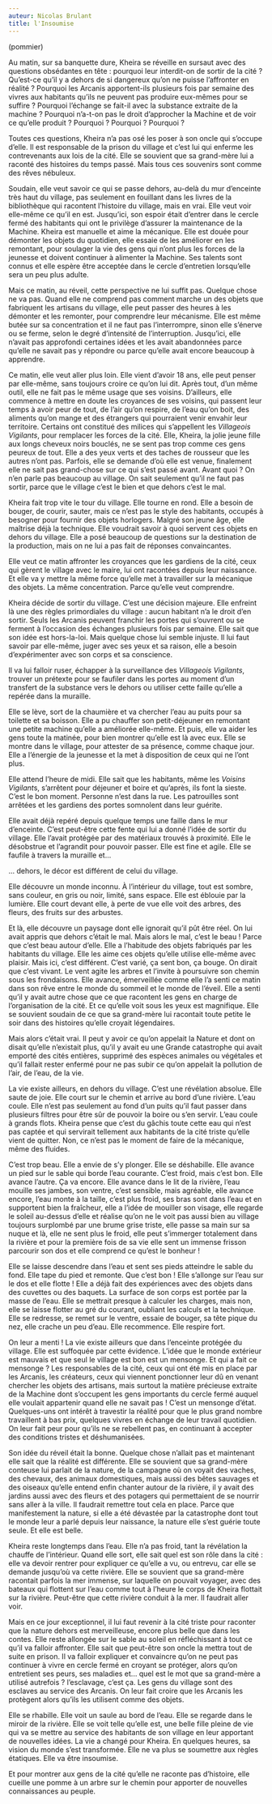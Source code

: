 ```yaml
---
auteur: Nicolas Brulant
title: l'Insoumise
---
```

(pommier)

Au matin, sur sa banquette dure, Kheira se réveille en sursaut avec des questions obsédantes en tête : pourquoi leur interdit-on de sortir de la cité ? Qu’est-ce qu’il y a dehors de si dangereux qu’on ne puisse l’affronter en réalité ? Pourquoi les Arcanis apportent-ils plusieurs fois par semaine des vivres aux habitants qu’ils ne peuvent pas produire eux-mêmes pour se suffire ? Pourquoi l’échange se fait-il avec la substance extraite de la machine ? Pourquoi n’a-t-on pas le droit d’approcher la Machine et de voir ce qu’elle produit ? Pourquoi ? Pourquoi ? Pourquoi ?

Toutes ces questions, Kheira n’a pas osé les poser à son oncle qui s’occupe d’elle. Il est responsable de la prison du village et c’est lui qui enferme les contrevenants aux lois de la cité. Elle se souvient que sa grand-mère lui a raconté des histoires du temps passé. Mais tous ces souvenirs sont comme des rêves nébuleux.

Soudain, elle veut savoir ce qui se passe dehors, au-delà du mur d’enceinte très haut du village, pas seulement en fouillant dans les livres de la bibliothèque qui racontent l’histoire du village, mais en vrai. Elle veut voir elle-même ce qu’il en est. Jusqu’ici, son espoir était d’entrer dans le cercle fermé des habitants qui ont le privilège d’assurer la maintenance de la Machine. Kheira est manuelle et aime la mécanique. Elle est douée pour démonter les objets du quotidien, elle essaie de les améliorer en les remontant, pour soulager la vie des gens qui n’ont plus les forces de la jeunesse et doivent continuer à alimenter la Machine. Ses talents sont connus et elle espère être acceptée dans le cercle d’entretien lorsqu’elle sera un peu plus adulte.

Mais ce matin, au réveil, cette perspective ne lui suffit pas. Quelque chose ne va pas. Quand elle ne comprend pas comment marche un des objets que fabriquent les artisans du village, elle peut passer des heures à les démonter et les remonter, pour comprendre leur mécanisme. Elle est même butée sur sa concentration et il ne faut pas l’interrompre, sinon elle s’énerve ou se ferme, selon le degré d’intensité de l’interruption. Jusqu’ici, elle n’avait pas approfondi certaines idées et les avait abandonnées parce qu’elle ne savait pas y répondre ou parce qu’elle avait encore beaucoup à apprendre.

Ce matin, elle veut aller plus loin. Elle vient d’avoir 18 ans, elle peut penser par elle-même, sans toujours croire ce qu’on lui dit. Après tout, d’un même outil, elle ne fait pas le même usage que ses voisins. D’ailleurs, elle commence à mettre en doute les croyances de ses voisins, qui passent leur temps à avoir peur de tout, de l’air qu’on respire, de l’eau qu’on boit, des aliments qu’on mange et des étrangers qui pourraient venir envahir leur territoire. Certains ont constitué des milices qui s’appellent les *Villageois Vigilants*, pour remplacer les forces de la cité. Elle, Kheira, la jolie jeune fille aux longs cheveux noirs bouclés, ne se sent pas trop comme ces gens peureux de tout. Elle a des yeux verts et des taches de rousseur que les autres n’ont pas. Parfois, elle se demande d’où elle est venue, finalement elle ne sait pas grand-chose sur ce qui s’est passé avant. Avant quoi ? On n’en parle pas beaucoup au village. On sait seulement qu’il ne faut pas sortir, parce que le village c’est le bien et que dehors c’est le mal.

Kheira fait trop vite le tour du village. Elle tourne en rond. Elle a besoin de bouger, de courir, sauter, mais ce n’est pas le style des habitants, occupés à besogner pour fournir des objets horlogers. Malgré son jeune âge, elle maîtrise déjà la technique. Elle voudrait savoir à quoi servent ces objets en dehors du village. Elle a posé beaucoup de questions sur la destination de la production, mais on ne lui a pas fait de réponses convaincantes.

Elle veut ce matin affronter les croyances que les gardiens de la cité, ceux qui gèrent le village avec le maire, lui ont racontées depuis leur naissance. Et elle va y mettre la même force qu’elle met à travailler sur la mécanique des objets. La même concentration. Parce qu’elle veut comprendre.


Kheira décide de sortir du village. C’est une décision majeure. Elle enfreint là une des règles primordiales du village : aucun habitant n’a le droit d’en sortir. Seuls les Arcanis peuvent franchir les portes qui s’ouvrent ou se ferment à l’occasion des échanges plusieurs fois par semaine. Elle sait que son idée est hors-la-loi. Mais quelque chose lui semble injuste. Il lui faut savoir par elle-même, juger avec ses yeux et sa raison, elle a besoin d’expérimenter avec son corps et sa conscience.

Il va lui falloir ruser, échapper à la surveillance des *Villageois Vigilants*, trouver un prétexte pour se faufiler dans les portes au moment d’un transfert de la substance vers le dehors ou utiliser cette faille qu’elle a repérée dans la muraille.

Elle se lève, sort de la chaumière et va chercher l’eau au puits pour sa toilette et sa boisson. Elle a pu chauffer son petit-déjeuner en remontant une petite machine qu’elle a améliorée elle-même. Et puis, elle va aider les gens toute la matinée, pour bien montrer qu’elle est là avec eux. Elle se montre dans le village, pour attester de sa présence, comme chaque jour. Elle a l’énergie de la jeunesse et la met à disposition de ceux qui ne l’ont plus.

Elle attend l’heure de midi. Elle sait que les habitants, même les *Voisins Vigilant*s, s’arrêtent pour déjeuner et boire et qu’après, ils font la sieste. C’est le bon moment. Personne n’est dans la rue. Les patrouilles sont arrêtées et les gardiens des portes somnolent dans leur guérite.

Elle avait déjà repéré depuis quelque temps une faille dans le mur d’enceinte. C’est peut-être cette fente qui lui a donné l’idée de sortir du village. Elle l’avait protégée par des matériaux trouvés à proximité. Elle le désobstrue et l’agrandit pour pouvoir passer. Elle est fine et agile. Elle se faufile à travers la muraille et...


... dehors, le décor est différent de celui du village.

Elle découvre un monde inconnu. À l’intérieur du village, tout est sombre, sans couleur, en gris ou noir, limité, sans espace. Elle est éblouie par la lumière. Elle court devant elle, à perte de vue elle voit des arbres, des fleurs, des fruits sur des arbustes.

Et là, elle découvre un paysage dont elle ignorait qu’il pût être réel. On lui avait appris que dehors c’était le mal. Mais alors le mal, c’est le beau ! Parce que c’est beau autour d’elle. Elle a l’habitude des objets fabriqués par les habitants du village. Elle les aime ces objets qu’elle utilise elle-même avec plaisir. Mais ici, c’est différent. C’est varié, ça sent bon, ça bouge. On dirait que c’est vivant. Le vent agite les arbres et l’invite à poursuivre son chemin sous les frondaisons. Elle avance, émerveillée comme elle l’a senti ce matin dans son rêve entre le monde du sommeil et le monde de l’éveil. Elle a senti qu’il y avait autre chose que ce que racontent les gens en charge de l’organisation de la cité. Et ce qu’elle voit sous les yeux est magnifique. Elle se souvient soudain de ce que sa grand-mère lui racontait toute petite le soir dans des histoires qu’elle croyait légendaires.

Mais alors c’était vrai. Il peut y avoir ce qu’on appelait la Nature et dont on disait qu’elle n’existait plus, qu’il y avait eu une Grande catastrophe qui avait emporté des cités entières, supprimé des espèces animales ou végétales et qu’il fallait rester enfermé pour ne pas subir ce qu’on appelait la pollution de l’air, de l’eau, de la vie.

La vie existe ailleurs, en dehors du village. C’est une révélation absolue. Elle saute de joie. Elle court sur le chemin et arrive au bord d’une rivière. L’eau coule. Elle n’est pas seulement au fond d’un puits qu’il faut passer dans plusieurs filtres pour être sûr de pouvoir la boire ou s’en servir. L’eau coule à grands flots. Kheira pense que c’est du gâchis toute cette eau qui n’est pas captée et qui servirait tellement aux habitants de la cité triste qu’elle vient de quitter. Non, ce n’est pas le moment de faire de la mécanique, même des fluides.

C’est trop beau. Elle a envie de s’y plonger. Elle se déshabille. Elle avance un pied sur le sable qui borde l’eau courante. C’est froid, mais c’est bon. Elle avance l’autre. Ça va encore. Elle avance dans le lit de la rivière, l’eau mouille ses jambes, son ventre, c’est sensible, mais agréable, elle avance encore, l’eau monte à la taille, c’est plus froid, ses bras sont dans l’eau et en supportent bien la fraîcheur, elle a l’idée de mouiller son visage, elle regarde le soleil au-dessus d’elle et réalise qu’on ne le voit pas aussi bien au village toujours surplombé par une brume grise triste, elle passe sa main sur sa nuque et là, elle ne sent plus le froid, elle peut s’immerger totalement dans la rivière et pour la première fois de sa vie elle sent un immense frisson parcourir son dos et elle comprend ce qu’est le bonheur !

Elle se laisse descendre dans l’eau et sent ses pieds atteindre le sable du fond. Elle tape du pied et remonte. Que c’est bon ! Elle s’allonge sur l’eau sur le dos et elle flotte ! Elle a déjà fait des expériences avec des objets dans des cuvettes ou des baquets. La surface de son corps est portée par la masse de l’eau. Elle se mettrait presque à calculer les charges, mais non, elle se laisse flotter au gré du courant, oubliant les calculs et la technique. Elle se redresse, se remet sur le ventre, essaie de bouger, sa tête pique du nez, elle crache un peu d’eau. Elle recommence. Elle respire fort.

On leur a menti ! La vie existe ailleurs que dans l’enceinte protégée du village. Elle est suffoquée par cette évidence. L’idée que le monde extérieur est mauvais et que seul le village est bon est un mensonge. Et qui a fait ce mensonge ? Les responsables de la cité, ceux qui ont été mis en place par les Arcanis, les créateurs, ceux qui viennent ponctionner leur dû en venant chercher les objets des artisans, mais surtout la matière précieuse extraite de la Machine dont s’occupent les gens importants du cercle fermé auquel elle voulait appartenir quand elle ne savait pas ! C’est un mensonge d’état. Quelques-uns ont intérêt à travestir la réalité pour que le plus grand nombre travaillent à bas prix, quelques vivres en échange de leur travail quotidien. On leur fait peur pour qu’ils ne se rebellent pas, en continuant à accepter des conditions tristes et déshumanisées.

Son idée du réveil était la bonne. Quelque chose n’allait pas et maintenant elle sait que la réalité est différente. Elle se souvient que sa grand-mère conteuse lui parlait de la nature, de la campagne où on voyait des vaches, des chevaux, des animaux domestiques, mais aussi des bêtes sauvages et des oiseaux qu’elle entend enfin chanter autour de la rivière, il y avait des jardins aussi avec des fleurs et des potagers qui permettaient de se nourrir sans aller à la ville. Il faudrait remettre tout cela en place. Parce que manifestement la nature, si elle a été dévastée par la catastrophe dont tout le monde leur a parlé depuis leur naissance, la nature elle s’est guérie toute seule. Et elle est belle.

Kheira reste longtemps dans l’eau. Elle n’a pas froid, tant la révélation la chauffe de l’intérieur. Quand elle sort, elle sait quel est son rôle dans la cité : elle va devoir rentrer pour expliquer ce qu’elle a vu, ou entrevu, car elle se demande jusqu’où va cette rivière. Elle se souvient que sa grand-mère racontait parfois la mer immense, sur laquelle on pouvait voyager, avec des bateaux qui flottent sur l’eau comme tout à l’heure le corps de Kheira flottait sur la rivière. Peut-être que cette rivière conduit à la mer. Il faudrait aller voir.

Mais en ce jour exceptionnel, il lui faut revenir à la cité triste pour raconter que la nature dehors est merveilleuse, encore plus belle que dans les contes. Elle reste allongée sur le sable au soleil en réfléchissant à tout ce qu’il va falloir affronter. Elle sait que peut-être son oncle la mettra tout de suite en prison. Il va falloir expliquer et convaincre qu’on ne peut pas continuer à vivre en cercle fermé en croyant se protéger, alors qu’on entretient ses peurs, ses maladies et... quel est le mot que sa grand-mère a utilisé autrefois ? l’esclavage, c’est ça. Les gens du village sont des esclaves au service des Arcanis. On leur fait croire que les Arcanis les protègent alors qu’ils les utilisent comme des objets.

Elle se rhabille. Elle voit un saule au bord de l’eau. Elle se regarde dans le miroir de la rivière. Elle se voit telle qu’elle est, une belle fille pleine de vie qui va se mettre au service des habitants de son village en leur apportant de nouvelles idées. La vie a changé pour Kheira. En quelques heures, sa vision du monde s’est transformée. Elle ne va plus se soumettre aux règles étatiques. Elle va être insoumise.

Et pour montrer aux gens de la cité qu’elle ne raconte pas d’histoire, elle cueille une pomme à un arbre sur le chemin pour apporter de nouvelles connaissances au peuple.